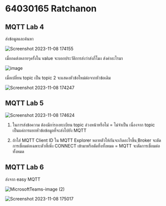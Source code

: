 # 64030165 Ratchanon

## MQTT Lab 4

ส่งข้อมูลและค้นหา

![Screenshot 2023-11-08 174155](https://github.com/RatchanonBusaracome/MQTT_Lab_I/assets/115066405/ad12d51c-d617-4393-8c4c-3dfa02d60d70)

เมื่อกดส่งหลายๆครั้งใน value จะบอกประวัติการส่งว่าส่งกี่โมง ส่งค่าอะไรมา

![image](https://github.com/RatchanonBusaracome/MQTT_Lab_I/assets/115066405/62092e73-e6fd-4c8a-aa36-c05048cbb24e)


เมื่อเปลี่ยน topic เป็น topic 2 จะแสดงหัวข้อใหม่ต่อจากหัวข้อเดิม

![Screenshot 2023-11-08 174247](https://github.com/RatchanonBusaracome/MQTT_Lab_I/assets/115066405/3600ed0b-68ea-4ae6-81b4-c7d0bb380bdf)


## MQTT Lab 5

![Screenshot 2023-11-08 174624](https://github.com/RatchanonBusaracome/MQTT_Lab_I/assets/115066405/e342f488-537d-4f62-9d33-59e965fa9da8)


1. ในการส่งข้อความ ต้องมีกา่รลงทะเบียน topic ล่วงหน้าหรือไม่
= ไม่จำเป็น เนื่องจาก topic เป็นแค่การแยกหัวข้อข้อมูลที่จะส่งไปยัง MQTT

3. ถ้าใส่ MQTT Client ID ใน MQTT Explorer หลายตัวให้กันจะเกิดอะไรขึ้น ฺBroker จะตัดการเชื่อมต่อเฉพาะตัวที่เพิ่ง CONNECT เข้ามาหรือตัดทิ้งทั้งหมด
= MQTT จะตัดการเชื่อมต่อทั้งหมด

## MQTT Lab 6
ส่งจาก easy MQTT

![MicrosoftTeams-image (2)](https://github.com/RatchanonBusaracome/MQTT_Lab_I/assets/115066405/1e119fb9-662e-4746-9b4e-5e2a88fb3fe8)

![Screenshot 2023-11-08 175017](https://github.com/RatchanonBusaracome/MQTT_Lab_I/assets/115066405/9ff03ba9-57ce-44ae-892e-e228dd3de2bc)
